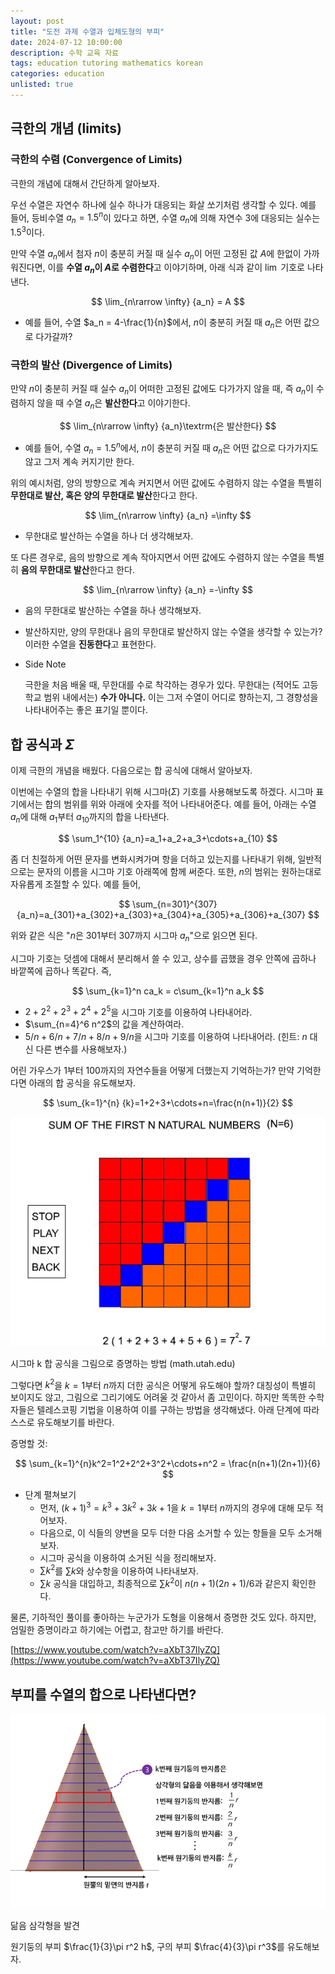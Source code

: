```yaml
---
layout: post
title: "도전 과제 수열과 입체도형의 부피"
date: 2024-07-12 10:00:00
description: 수학 교육 자료
tags: education tutoring mathematics korean
categories: education
unlisted: true
---
```



## 극한의 개념 (limits)

### 극한의 수렴 (Convergence of Limits)

극한의 개념에 대해서 간단하게 알아보자.

우선 수열은 자연수 하나에 실수 하나가 대응되는 화살 쏘기처럼 생각할 수 있다. 예를 들어, 등비수열 $a_n = 1.5^n$이 있다고 하면, 수열 $a_n$에 의해 자연수 $3$에 대응되는 실수는 $1.5^3$이다.

만약 수열 $a_n$에서 첨자 $n$이 충분히 커질 때 실수 $a_n$이 어떤 고정된 값 $A$에 한없이 가까워진다면, 이를 **수열 $a_n$이 $A$로 수렴한다**고 이야기하며, 아래 식과 같이 $\lim$ 기호로 나타낸다.

$$
\lim_{n\rarrow \infty} {a_n} = A
$$

- 예를 들어, 수열 $a_n = 4-\frac{1}{n}$에서, $n$이 충분히 커질 때 $a_n$은 어떤 값으로 다가갈까?

### 극한의 발산 (Divergence of Limits)

만약 $n$이 충분히 커질 때 실수 $a_n$이 어떠한 고정된 값에도 다가가지 않을 때, 즉 $a_n$이 수렴하지 않을 때 수열 $a_n$은 **발산한다**고 이야기한다.

$$
\lim_{n\rarrow \infty} {a_n}\textrm{은 발산한다}
$$

- 예를 들어, 수열 $a_n = 1.5^n$에서, $n$이 충분히 커질 때 $a_n$은 어떤 값으로 다가가지도 않고 그저 계속 커지기만 한다.

위의 예시처럼, 양의 방향으로 계속 커지면서 어떤 값에도 수렴하지 않는 수열을 특별히 **무한대로 발산, 혹은 양의 무한대로 발산**한다고 한다.

$$
\lim_{n\rarrow \infty} {a_n} =\infty
$$

- 무한대로 발산하는 수열을 하나 더 생각해보자.

또 다른 경우로, 음의 방향으로 계속 작아지면서 어떤 값에도 수렴하지 않는 수열을 특별히 **음의 무한대로 발산**한다고 한다.

$$
\lim_{n\rarrow \infty} {a_n} =-\infty
$$

- 음의 무한대로 발산하는 수열을 하나 생각해보자.
- 발산하지만, 양의 무한대나 음의 무한대로 발산하지 않는 수열을 생각할 수 있는가? 이러한 수열을 **진동한다**고 표현한다.
- Side Note
    
    극한을 처음 배울 때, 무한대를 수로 착각하는 경우가 있다. 무한대는 (적어도 고등학교 범위 내에서는) **수가 아니다.** 이는 그저 수열이 어디로 향하는지, 그 경향성을 나타내어주는 좋은 표기일 뿐이다.
    

## 합 공식과 $\Sigma$

이제 극한의 개념을 배웠다. 다음으로는 합 공식에 대해서 알아보자.

이번에는 수열의 합을 나타내기 위해 시그마($\Sigma$) 기호를 사용해보도록 하겠다. 시그마 표기에서는 합의 범위를 위와 아래에 숫자를 적어 나타내어준다. 예를 들어, 아래는 수열 $a_n$에 대해 $a_1$부터 $a_{10}$까지의 합을 나타낸다.

$$
\sum_1^{10} {a_n}=a_1+a_2+a_3+\cdots+a_{10}
$$

좀 더 친절하게 어떤 문자를 변화시켜가며 항을 더하고 있는지를 나타내기 위해, 일반적으로는 문자의 이름을 시그마 기호 아래쪽에 함께 써준다. 또한, $n$의 범위는 원하는대로 자유롭게 조절할 수 있다. 예를 들어,

$$
\sum_{n=301}^{307} {a_n}=a_{301}+a_{302}+a_{303}+a_{304}+a_{305}+a_{306}+a_{307}
$$

위와 같은 식은 "$n$은 301부터 307까지 시그마 $a_n$"으로 읽으면 된다.

시그마 기호는 덧셈에 대해서 분리해서 쓸 수 있고, 상수를 곱했을 경우 안쪽에 곱하나 바깥쪽에 곱하나 똑같다. 즉,

$$
\sum_{k=1}^n ca_k = c\sum_{k=1}^n a_k
$$

- $2+2^2+2^3+2^4+2^5$을 시그마 기호를 이용하여 나타내어라.
- $\sum_{n=4}^6 n^2$의 값을 계산하여라.
- $5/n+6/n+7/n+8/n+9/n$을 시그마 기호를 이용하여 나타내어라. (힌트: $n$ 대신 다른 변수를 사용해보자.)

어린 가우스가 $1$부터 $100$까지의 자연수들을 어떻게 더했는지 기억하는가? 만약 기억한다면 아래의 합 공식을 유도해보자.

$$
\sum_{k=1}^{n} {k}=1+2+3+\cdots+n=\frac{n(n+1)}{2}
$$

![시그마 k 합 공식을 그림으로 증명하는 방법 (math.utah.edu)](/assets/img/blog/tutoring/untitled.png)

시그마 k 합 공식을 그림으로 증명하는 방법 (math.utah.edu)

그렇다면 $k^2$을 $k=1$부터 $n$까지 더한 공식은 어떻게 유도해야 할까? 대칭성이 특별히 보이지도 않고, 그림으로 그리기에도 어려울 것 같아서 좀 고민이다. 하지만 똑똑한 수학자들은 텔레스코핑 기법을 이용하여 이를 구하는 방법을 생각해냈다. 아래 단계에 따라 스스로 유도해보기를 바란다.

증명할 것:

$$
\sum_{k=1}^{n}k^2=1^2+2^2+3^2+\cdots+n^2 = \frac{n(n+1)(2n+1)}{6}
$$

- 단계 펼쳐보기
    - 먼저, $(k+1)^3=k^3+3k^2+3k+1$을 $k=1$부터 $n$까지의 경우에 대해 모두 적어보자.
    - 다음으로, 이 식들의 양변을 모두 더한 다음 소거할 수 있는 항들을 모두 소거해보자.
    - 시그마 공식을 이용하여 소거된 식을 정리해보자.
    - $\sum{k^2}$를 $\sum{k}$와 상수항을 이용하여 나타내보자.
    - $\sum{k}$ 공식을 대입하고, 최종적으로 $\sum{k^2}$이  $n(n+1)(2n+1)/6$과 같은지 확인한다.

물론, 기하적인 풀이를 좋아하는 누군가가 도형을 이용해서 증명한 것도 있다.
하지만, 엄밀한 증명이라고 하기에는 어렵고, 참고만 하기를 바란다.

[https://www.youtube.com/watch?v=aXbT37IlyZQ](https://www.youtube.com/watch?v=aXbT37IlyZQ)

## 부피를 수열의 합으로 나타낸다면?

![닮음 삼각형을 발견](/assets/img/blog/tutoring/untitled_1.png)

닮음 삼각형을 발견

원기둥의 부피 $\frac{1}{3}\pi r^2 h$, 구의 부피 $\frac{4}{3}\pi r^3$를 유도해보자.
